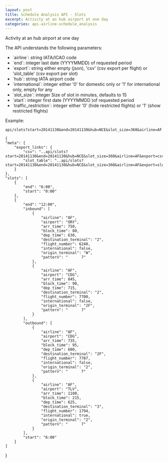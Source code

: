 ```yaml
---
layout: post
title: Schedule Analysis API - Slots
excerpt: Activity at an hub airport at one day
categories: api-airline-schedule_analysis
---
```


Activity at an hub airport at one day

The API understands the following parameters:
<ul>
<li>`airline`: string IATA/ICAO code</li>
<li>`end`: integer last date (YYYYMMDD) of requested period</li>
<li>`export`: string either empty (json), 'csv' (csv export per flight) or 'slot_table' (csv export per slot)</li>
<li>`hub`: string IATA airport code</li>
<li>`international`: integer either '0' for domestic only or '1' for international only, empty for any</li>
<li>`slot_size`: integer Size of slot in minutes, defaults to 15</li>
<li>`start`: integer first date (YYYYMMDD )of requested period</li>
<li>`traffic_restriction`: integer either '0' (hide restricted flights) or '1' (show restricted flights)</li>
</ul>

Example:

    api/slots?start=20141130&end=20141130&hub=NCE&slot_size=360&airline=AF

    {
    "meta": {
        "export_links": {
            "csv": "..api/slots?start=20141130&end=20141130&hub=NCE&slot_size=360&airline=AF&export=csv", 
            "slot_table": "..api/slots?start=20141130&end=20141130&hub=NCE&slot_size=360&airline=AF&export=slot_table"
        }
    }, 
    "slots": [
        {
            "end": "6:00", 
            "start": "0:00"
        }, 
        {
            "end": "12:00", 
            "inbound": [
                {
                    "airline": "AF", 
                    "airport": "ORY", 
                    "arr_time": 750, 
                    "block_time": 80, 
                    "dep_time": 630, 
                    "destination_terminal": "2", 
                    "flight_number": 6240, 
                    "international": false, 
                    "origin_terminal": "W", 
                    "pattern": "      7"
                }, 
                {
                    "airline": "AF", 
                    "airport": "CDG", 
                    "arr_time": 845, 
                    "block_time": 90, 
                    "dep_time": 715, 
                    "destination_terminal": "2", 
                    "flight_number": 7700, 
                    "international": false, 
                    "origin_terminal": "2F", 
                    "pattern": "      7"
                }
            ], 
            "outbound": [
                {
                    "airline": "AF", 
                    "airport": "CDG", 
                    "arr_time": 735, 
                    "block_time": 95, 
                    "dep_time": 600, 
                    "destination_terminal": "2F", 
                    "flight_number": 7707, 
                    "international": false, 
                    "origin_terminal": "2", 
                    "pattern": "      7"
                }, 
                {
                    "airline": "AF", 
                    "airport": "TLV", 
                    "arr_time": 1100, 
                    "block_time": 215, 
                    "dep_time": 625, 
                    "destination_terminal": "3", 
                    "flight_number": 1794, 
                    "international": true, 
                    "origin_terminal": "2", 
                    "pattern": "      7"
                }
            ], 
            "start": "6:00"
        }
    ]
}
